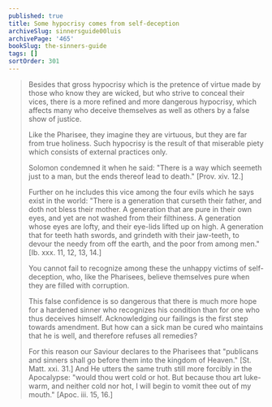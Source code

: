 ```yaml
---
published: true
title: Some hypocrisy comes from self-deception
archiveSlug: sinnersguide00luis
archivePage: '465'
bookSlug: the-sinners-guide
tags: []
sortOrder: 301
---
```


> Besides that gross hypocrisy which is the pretence of virtue made by those who know they are wicked, but who strive to conceal their vices, there is a more refined and more dangerous hypocrisy, which affects many who deceive themselves as well as others by a false show of justice.
> 
> Like the Pharisee, they imagine they are virtuous, but they are far from true holiness. Such hypocrisy is the result of that miserable piety which consists of external practices only.
> 
> Solomon condemned it when he said: "There is a way which seemeth just to a man, but the ends thereof lead to death." [Prov. xiv. 12.]
> 
> Further on he includes this vice among the four evils which he says exist in the world: "There is a generation that curseth their father, and doth not bless their mother. A generation that are pure in their own eyes, and yet are not washed from their filthiness. A generation whose eyes are lofty, and their eye-lids lifted up on high. A generation that for teeth hath swords, and grindeth with their jaw-teeth, to devour the needy from off the earth, and the poor from among men." [Ib. xxx. 11, 12, 13, 14.]
>
> You cannot fail to recognize among these the unhappy victims of self-deception, who, like the Pharisees, believe themselves pure when they are filled with corruption.
>
> This false confidence is so dangerous that there is much more hope for a hardened sinner who recognizes his condition than for one who thus deceives himself. Acknowledging our failings is the first step towards amendment. But how can a sick man be cured who maintains that he is well, and therefore refuses all remedies?
> 
> For this reason our Saviour declares to the Pharisees that "publicans and sinners shall go before them into the kingdom of Heaven." [St. Matt. xxi. 31.] And He utters the same truth still more forcibly in the Apocalypse: "would thou wert cold or hot. But because thou art luke-warm, and neither cold nor hot, I will begin to vomit thee out of my mouth." [Apoc. iii. 15, 16.]

